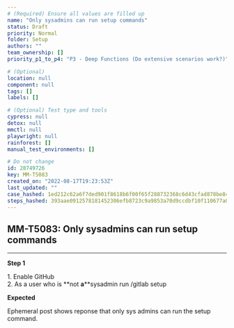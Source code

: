 ```yaml
---
# (Required) Ensure all values are filled up
name: "Only sysadmins can run setup commands"
status: Draft
priority: Normal
folder: Setup
authors: ""
team_ownership: []
priority_p1_to_p4: "P3 - Deep Functions (Do extensive scenarios work?)"

# (Optional)
location: null
component: null
tags: []
labels: []

# (Optional) Test type and tools
cypress: null
detox: null
mmctl: null
playwright: null
rainforest: []
manual_test_environments: []

# Do not change
id: 28749726
key: MM-T5083
created_on: "2022-08-17T19:23:53Z"
last_updated: ""
case_hashed: 1ed212c62a6f7ded901f8618b6f00f65f288732368c6d43cfad878be84554a56f659ad896c33fa876ef33e4b20e14c88
steps_hashed: 393aae0912578181452306efb8723c9a9853a70d9ccdbf10f110677a0e405eed98f4c94f90893a6a24703edfaf1a22f1
---
```


<!-- (Auto-generated) Based on frontmatter's "key" and "name" -->

## MM-T5083: Only sysadmins can run setup commands

---

**Step 1**

1\. Enable GitHub\
2\. As a user who is \*\*not **a**\*\*sysadmin run /gitlab setup

**Expected**

Ephemeral post shows reponse that only sys admins can run the setup command.

